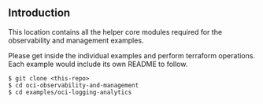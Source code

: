 ## Introduction

This location contains all the helper core modules required for the observability and management examples.

Please get inside the individual examples and perform terraform operations. Each example would include its own README to follow.

```
$ git clone <this-repo>
$ cd oci-observability-and-management
$ cd examples/oci-logging-analytics
```